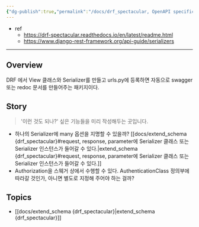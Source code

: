 ```yaml
---
{"dg-publish":true,"permalink":"/docs/drf_spectacular, OpenAPI specification generator/","title":"drf_spectacular, OpenAPI specification generator"}
---
```


- ref
	- <https://drf-spectacular.readthedocs.io/en/latest/readme.html>
	- <https://www.django-rest-framework.org/api-guide/serializers>
---

## Overview

DRF 에서 View 클래스와 Serializer를 만들고 urls.py에 등록하면 자동으로 swagger 또는 redoc 문서를 만들어주는 패키지이다. 

## Story

> '이런 것도 되나?' 싶은 기능들을 미리 작성해두는 곳입니다. 

- 하나의 Serializer에 many 옵션을 지명할 수 있을까? [[docs/extend_schema {drf_spectacular}#request, response, parameter에 Serializer 클래스 또는 Serializer 인스턴스가 들어갈 수 있다.\|extend_schema {drf_spectacular}#request, response, parameter에 Serializer 클래스 또는 Serializer 인스턴스가 들어갈 수 있다.]]
- Authorization을 스웨거 상에서 수행할 수 있다. AuthenticationClass 정의부에 따라갈 것인가, 아니면 별도로 지정해 주어야 하는 걸까?

## Topics

- [[docs/extend_schema {drf_spectacular}\|extend_schema {drf_spectacular}]]
